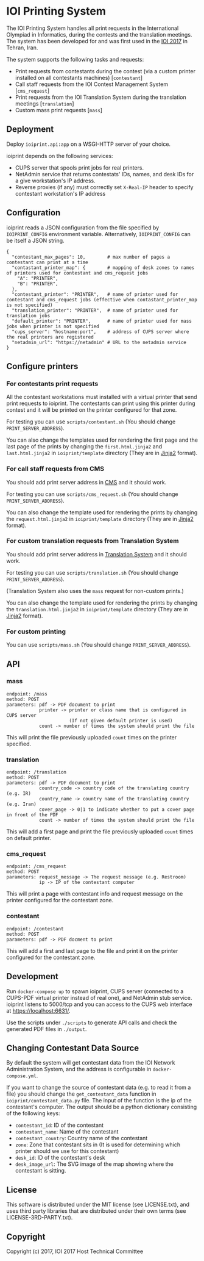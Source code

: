 # IOI Printing System

The IOI Printing System handles all print requests in the International
Olympiad in Informatics, during the contests and the translation meetings.
The system has been developed for and was first used in the
[IOI 2017](http://ioi2017.org/) in Tehran, Iran.

The system supports the following tasks and requests:
  * Print requests from contestants during the contest
    (via a custom printer installed on all contestants machines) [`contestant`]
  * Call staff requests from the IOI Contest Management System [`cms_request`]
  * Print requests from the IOI Translation System during the translation meetings
    [`translation`]
  * Custom mass print requests [`mass`]

## Deployment

Deploy `ioiprint.api:app` on a WSGI-HTTP server of your choice.

ioiprint depends on the following services:

- CUPS server that spools print jobs for real printers.
- NetAdmin service that returns contestats' IDs, names, and desk IDs for a give workstation's IP address.
- Reverse proxies (if any) must correctly set `X-Real-IP` header to specify contestant workstation's IP address

## Configuration

ioiprint reads a JSON configuration from the file specified by `IOIPRINT_CONFIG` environment variable. Alternatively, `IOIPRINT_CONFIG` can be itself a JSON string.

```
{
  "contestant_max_pages": 10,        # max number of pages a contestant can print at a time
  "contastant_printer_map": {        # mapping of desk zones to names of printers used for contestant and cms_request jobs
    "A": "PRINTER",
    "B": "PRINTER",
  },
  "contestant_printer": "PRINTER",   # name of printer used for contestant and cms_request jobs (effective when contastant_printer_map is not specified)
  "translation_printer": "PRINTER",  # name of printer used for translation jobs
  "default_printer": "PRINTER",      # name of printer used for mass jobs when printer is not specified
  "cups_server": "hostname:port",    # address of CUPS server where the real printers are registered
  "netadmin_url": "https://netadmin" # URL to the netadmin service
}
```

## Configure printers

### For contestants print requests

All the contestant workstations must installed with a virtual printer that send print requests to ioiprint.
The contestants can print using this printer during contest and it will be printed on the printer configured for that zone.

For testing you can use `scripts/contestant.sh` (You should change `PRINT_SERVER_ADDRESS`).

You can also change the templates used for rendering the first page and the last page of the prints by changing the `first.html.jinja2` and `last.html.jinja2` in `ioiprint/template` directory (They are in [Jinja2](http://jinja.pocoo.org/) format).

### For call staff requests from CMS

You should add print server address in [CMS](https://github.com/akmohtashami/cms) and it should work.

For testing you can use `scripts/cms_request.sh` (You should change `PRINT_SERVER_ADDRESS`).

You can also change the template used for rendering the prints by changing the `request.html.jinja2` in `ioiprint/template` directory (They are in [Jinja2](http://jinja.pocoo.org/) format).

### For custom translation requests from Translation System

You should add print server address in [Translation System](https://github.com/noidsirius/IOI-Translation) and it should work.

For testing you can use `scripts/translation.sh` (You should change `PRINT_SERVER_ADDRESS`).

(Translation System also uses the `mass` request for non-custom prints.)

You can also change the template used for rendering the prints by changing the `translation.html.jinja2` in `ioiprint/template` directory (They are in [Jinja2](http://jinja.pocoo.org/) format).

### For custom printing

You can use `scripts/mass.sh` (You should change `PRINT_SERVER_ADDRESS`).

## API

### mass

```
endpoint: /mass
method: POST
parameters: pdf -> PDF document to print
            printer -> printer or class name that is configured in CUPS server
                       (If not given default printer is used)
            count -> number of times the system should print the file
```

This will print the file previously uploaded `count` times on the printer specified.

### translation

```
endpoint: /translation
method: POST
parameters: pdf -> PDF document to print
            country_code -> country code of the translating country (e.g. IR)
            country_name -> country name of the translating country (e.g. Iran)
            cover_page -> 0|1 to indicate whether to put a cover page in front of the PDF
            count -> number of times the system should print the file
```

This will add a first page and print the file previously uploaded `count` times on default printer.

### cms_request

```
endpoint: /cms_request
method: POST
parameters: request_message -> The request message (e.g. Restroom)
            ip -> IP of the contestant computer
```

This will print a page with contestant info and request message on the printer configured for the contestant zone.

### contestant

```
endpoint: /contestant
method: POST
parameters: pdf -> PDF docment to print
```

This will add a first and last page to the file and print it on the printer configured for the contestant zone.


## Development

Run `docker-compose up` to spawn ioiprint, CUPS server (connected to a CUPS-PDF virtual printer instead of real one), and NetAdmin stub service. ioiprint listens to 5000/tcp and you can access to the CUPS web interface at <https://localhost:6631/>.

Use the scripts under `./scripts` to generate API calls and check the generated PDF files in `./output`.

## Changing Contestant Data Source

By default the system will get contestant data from the IOI Network Administration System,
and the address is configurable in `docker-compose.yml`.

If you want to change the source of contestant data (e.g. to read it from a file)
you should change the `get_contestant_data` function in `ioiprint/contestant_data.py` file.
The input of the function is the ip of the contestant's computer.
The output should be a python dictionary consisting of the following keys:
- `contestant_id`: ID of the contestant
- `contestant_name`: Name of the contestant
- `contestant_country`: Country name of the contestant
- `zone`: Zone that contestant sits in (It is used for determining which printer should we use for this contestant)
- `desk_id`: ID of the contestant's desk
- `desk_image_url`: The SVG image of the map showing where the contestant is sitting.

## License

This software is distributed under the MIT license (see LICENSE.txt),
and uses third party libraries that are distributed under their own terms
(see LICENSE-3RD-PARTY.txt).

## Copyright
Copyright (c) 2017, IOI 2017 Host Technical Committee
